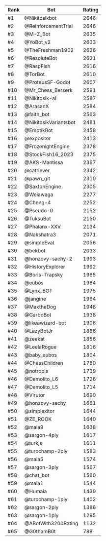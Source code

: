 Rank|Bot|Rating
---|---|---
#1|@Nikitosikbot|2646
#2|@ReinforcementTrial|2646
#3|@M-Z_Bot|2635
#4|@YoBot_v2|2633
#5|@TheFreshman1902|2626
#6|@ResoluteBot|2621
#7|@RaspFish|2616
#8|@TorBot|2610
#9|@ProteusSF-Godot|2607
#10|@Mr_Chess_Berserk|2591
#11|@Nikitosik-ai|2587
#12|@ArasanX|2584
#13|@faith_bot|2563
#14|@NikitosikVariantsbot|2481
#15|@EmptikBot|2458
#16|@expositor|2413
#17|@FrozenightEngine|2378
#18|@StockFish16_2023|2375
#19|@AKS-Mantissa|2367
#20|@catriever|2342
#21|@pawn_git|2310
#22|@SaxtonEngine|2305
#23|@Weiawaga|2277
#24|@Cheng-4|2252
#25|@Pseudo-0|2152
#26|@TuksuBot|2150
#27|@Phalanx-XXV|2134
#28|@Nakshatra3|2071
#29|@simpleEval|2056
#30|@bekbot|2033
#31|@honzovy-sachy-2|1993
#32|@HistoryExplorer|1992
#33|@Boris-Trapsky|1985
#34|@eubos|1984
#35|@Lynx_BOT|1975
#36|@jangine|1964
#37|@MaxtheDog|1948
#38|@GarboBot|1938
#39|@likeawizard-bot|1906
#40|@LazyBotJr|1886
#41|@zeekat|1856
#42|@LeelaRogue|1816
#43|@baby_eubos|1804
#44|@ChessChildren|1780
#45|@notropis|1739
#46|@Demolito_L6|1726
#47|@Demolito_L5|1714
#48|@Virutor|1690
#49|@honzovy-sachy|1661
#50|@simplexitor|1644
#51|@ZE_ROOK|1640
#52|@maia9|1638
#53|@sargon-4ply|1617
#54|@turkjs|1611
#55|@turochamp-2ply|1583
#56|@maia5|1574
#57|@sargon-3ply|1567
#58|@chat_bot|1560
#59|@maia1|1544
#60|@Humaia|1439
#61|@turochamp-1ply|1402
#62|@sargon-2ply|1386
#63|@sargon-1ply|1295
#64|@ABotWith3200Rating|1132
#65|@G0thamB0t|788
